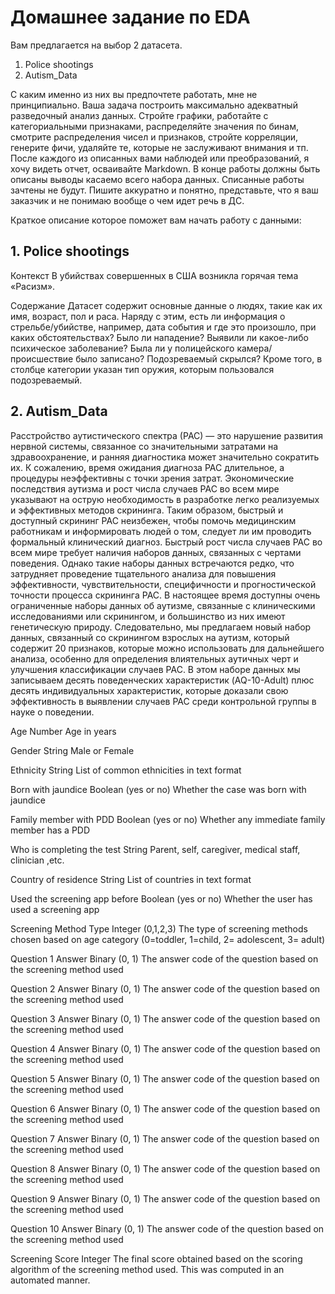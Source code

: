 # Домашнее задание по EDA

Вам предлагается на выбор 2 датасета.
1. Police shootings
2. Autism_Data

С каким именно из них вы предпочтете работать, мне не принципиально. 
Ваша задача построить максимально адекватный разведочный анализ данных. 
Стройте графики, работайте с категориальными признаками, распределяйте значения по бинам, смотрите распределения чисел и признаков, стройте корреляции, генерите фичи, удаляйте те, которые не заслуживают внимания и тп.
После каждого из описанных вами наблюдей или преобразований, я хочу видеть отчет, осваивайте Markdown. 
В конце работы должны быть описаны выводы касаемо всего набора данных.
Списанные работы зачтены не будут.
Пишите аккуратно и понятно, представьте, что я ваш заказчик и не понимаю вообще о чем идет речь в ДС.

Краткое описание которое поможет вам начать работу с данными:


## 1. Police shootings
Контекст
В убийствах совершенных в США возникла горячая тема «Расизм».

Содержание
Датасет содержит основные данные о людях, такие как их имя, возраст, пол и раса. Наряду с этим, есть ли информация о стрельбе/убийстве, например, дата события и где это произошло, при каких обстоятельствах? Было ли нападение? Выявили ли какое-либо психическое заболевание? Была ли у полицейского камера/происшествие было записано? Подозреваемый скрылся? Кроме того, в столбце категории указан тип оружия, которым пользовался подозреваемый.


## 2. Autism_Data
Расстройство аутистического спектра (РАС) — это нарушение развития нервной системы, 
связанное со значительными затратами на здравоохранение, и ранняя диагностика может 
значительно сократить их. К сожалению, время ожидания диагноза РАС длительное, а 
процедуры неэффективны с точки зрения затрат. Экономические последствия аутизма и 
рост числа случаев РАС во всем мире указывают на острую необходимость в разработке легко реализуемых и эффективных 
методов скрининга. Таким образом, быстрый и доступный скрининг РАС неизбежен, чтобы помочь медицинским 
работникам и информировать людей о том, следует ли им проводить формальный клинический диагноз. 
Быстрый рост числа случаев РАС во всем мире требует наличия наборов данных, связанных с чертами поведения. 
Однако такие наборы данных встречаются редко, что затрудняет проведение тщательного анализа для повышения эффективности, 
чувствительности, специфичности и прогностической точности процесса скрининга РАС. В настоящее время доступны очень 
ограниченные наборы данных об аутизме, связанные с клиническими исследованиями или скринингом, и большинство из 
них имеют генетическую природу. Следовательно, мы предлагаем новый набор данных, связанный со скринингом взрослых на аутизм, 
который содержит 20 признаков, которые можно использовать для дальнейшего анализа, особенно для определения влиятельных 
аутичных черт и улучшения классификации случаев РАС. В этом наборе данных мы записываем десять поведенческих характеристик 
(AQ-10-Adult) плюс десять индивидуальных характеристик, которые доказали свою эффективность в выявлении случаев РАС среди 
контрольной группы в науке о поведении.

Age Number Age in years

Gender String Male or Female

Ethnicity String List of common ethnicities in text format

Born with jaundice Boolean (yes or no) Whether the case was born with jaundice

Family member with PDD Boolean (yes or no) Whether any immediate family member has a PDD

Who is completing the test String Parent, self, caregiver, medical staff, clinician ,etc.

Country of residence String List of countries in text format

Used the screening app before Boolean (yes or no) Whether the user has used a screening app

Screening Method Type Integer (0,1,2,3) The type of screening methods chosen based on age category (0=toddler, 1=child, 2= adolescent, 3= adult)

Question 1 Answer Binary (0, 1) The answer code of the question based on the screening method used

Question 2 Answer Binary (0, 1) The answer code of the question based on the screening method used

Question 3 Answer Binary (0, 1) The answer code of the question based on the screening method used

Question 4 Answer Binary (0, 1) The answer code of the question based on the screening method used

Question 5 Answer Binary (0, 1) The answer code of the question based on the screening method used

Question 6 Answer Binary (0, 1) The answer code of the question based on the screening method used

Question 7 Answer Binary (0, 1) The answer code of the question based on the screening method used

Question 8 Answer Binary (0, 1) The answer code of the question based on the screening method used

Question 9 Answer Binary (0, 1) The answer code of the question based on the screening method used

Question 10 Answer Binary (0, 1) The answer code of the question based on the screening method used

Screening Score Integer The final score obtained based on the scoring algorithm of the screening method used. 
This was computed in an automated manner.
